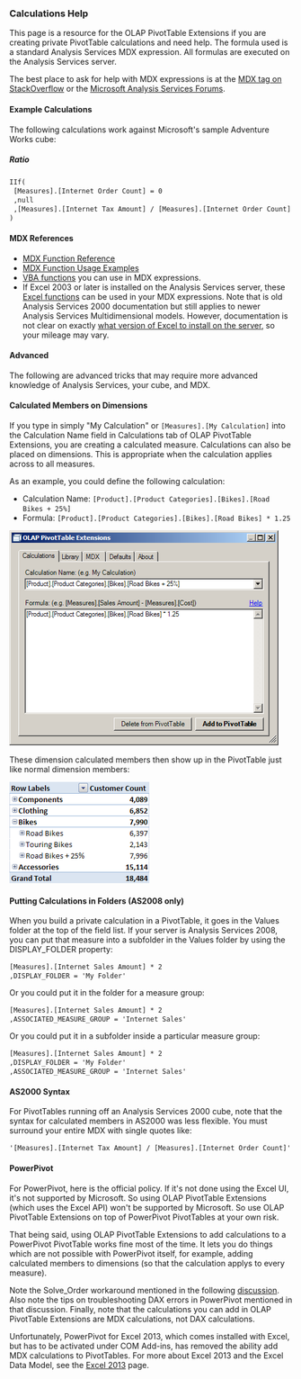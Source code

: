 ### Calculations Help

This page is a resource for the OLAP PivotTable Extensions if you are creating private PivotTable calculations and need help. The formula used is a standard Analysis Services MDX expression. All formulas are executed on the Analysis Services server.

The best place to ask for help with MDX expressions is at the [MDX tag on StackOverflow](http://stackoverflow.com/questions/tagged/mdx) or the [Microsoft Analysis Services Forums](http://social.msdn.microsoft.com/forums/en-US/sqlanalysisservices/threads/).


#### Example Calculations 
The following calculations work against Microsoft's sample Adventure Works cube:

##### Ratio 
```mdx
IIf(
 [Measures].[Internet Order Count] = 0
 ,null
 ,[Measures].[Internet Tax Amount] / [Measures].[Internet Order Count]
)
```

#### MDX References

* [MDX Function Reference](http://msdn2.microsoft.com/en-us/library/ms145970.aspx)
* [MDX Function Usage Examples](http://www.mdxpert.com)
* [VBA functions](https://docs.microsoft.com/en-us/sql/mdx/vba-functions-in-mdx-and-dax) you can use in MDX expressions.
* If Excel 2003 or later is installed on the Analysis Services server, these [Excel functions](http://web.archive.org/web/20090722011824/http://msdn.microsoft.com/en-us/library/aa178231(SQL.80).aspx) can be used in your MDX expressions. Note that is old Analysis Services 2000 documentation but still applies to newer Analysis Services Multidimensional models. However, documentation is not clear on exactly [what version of Excel to install on the server](https://connect.microsoft.com/SQLServer/feedback/details/124864/shouldnt-need-to-separately-install-excel-to-get-excel-functions-in-mdx), so your mileage may vary.


#### Advanced

The following are advanced tricks that may require more advanced knowledge of Analysis Services, your cube, and MDX.


#### Calculated Members on Dimensions

If you type in simply "My Calculation" or `[Measures].[My Calculation]` into the Calculation Name field in Calculations tab of OLAP PivotTable Extensions, you are creating a calculated measure. Calculations can also be placed on dimensions. This is appropriate when the calculation applies across to all measures.

As an example, you could define the following calculation:
* Calculation Name: `[Product].[Product Categories].[Bikes].[Road Bikes + 25%]`
* Formula: `[Product].[Product Categories].[Bikes].[Road Bikes] * 1.25`

![](Calculations%20Help_DimensionCalcMemberFormula.png)

These dimension calculated members then show up in the PivotTable just like normal dimension members:

![](Calculations%20Help_DimensionCalcMemberPivotTable.png)




#### Putting Calculations in Folders (AS2008 only)

When you build a private calculation in a PivotTable, it goes in the Values folder at the top of the field list. If your server is Analysis Services 2008, you can put that measure into a subfolder in the Values folder by using the DISPLAY_FOLDER property:

```
[Measures].[Internet Sales Amount] * 2
,DISPLAY_FOLDER = 'My Folder'
```

Or you could put it in the folder for a measure group:

```
[Measures].[Internet Sales Amount] * 2
,ASSOCIATED_MEASURE_GROUP = 'Internet Sales'
```

Or you could put it in a subfolder inside a particular measure group:

```
[Measures].[Internet Sales Amount] * 2
,DISPLAY_FOLDER = 'My Folder'
,ASSOCIATED_MEASURE_GROUP = 'Internet Sales'
```


#### AS2000 Syntax

For PivotTables running off an Analysis Services 2000 cube, note that the syntax for calculated members in AS2000 was less flexible. You must surround your entire MDX with single quotes like:

```
'[Measures].[Internet Tax Amount] / [Measures].[Internet Order Count]'
```


#### PowerPivot

For PowerPivot, here is the official policy. If it's not done using the Excel UI, it's not supported by Microsoft. So using OLAP PivotTable Extensions (which uses the Excel API) won't be supported by Microsoft. So use OLAP PivotTable Extensions on top of PowerPivot PivotTables at your own risk.

That being said, using OLAP PivotTable Extensions to add calculations to a PowerPivot PivotTable works fine most of the time. It lets you do things which are not possible with PowerPivot itself, for example, adding calculated members to dimensions (so that the calculation applys to every measure).

Note the Solve_Order workaround mentioned in the following [discussion](https://olappivottableextend.codeplex.com/discussions/219957). Also note the tips on troubleshooting DAX errors in PowerPivot mentioned in that discussion. Finally, note that the calculations you can add in OLAP PivotTable Extensions are MDX calculations, not DAX calculations.

Unfortunately, PowerPivot for Excel 2013, which comes installed with Excel, but has to be activated under COM Add-ins, has removed the ability add MDX calculations to PivotTables. For more about Excel 2013 and the Excel Data Model, see the [Excel 2013](Excel-2013.md) page.

